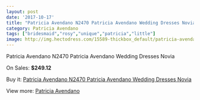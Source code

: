 ```yaml
---
layout: post
date: '2017-10-17'
title: "Patricia Avendano N2470 Patricia Avendano Wedding Dresses Novia"
category: Patricia Avendano
tags: ["bridesmaid","rosy","unique","patricia","little"]
image: http://img.hectodress.com/15589-thickbox_default/patricia-avendano-n2470-patricia-avendano-wedding-dresses-novia.jpg
---
```

Patricia Avendano N2470 Patricia Avendano Wedding Dresses Novia

On Sales: **$249.12**
<a href="https://www.hectodress.com/patricia-avendano/7628-patricia-avendano-n2470-patricia-avendano-wedding-dresses-novia.html"><amp-img layout="responsive" width="600" height="600" src="//img.hectodress.com/15589-thickbox_default/patricia-avendano-n2470-patricia-avendano-wedding-dresses-novia.jpg" alt="Patricia Avendano N2470 Patricia Avendano Wedding Dresses Novia 0" /></a>
<a href="https://www.hectodress.com/patricia-avendano/7628-patricia-avendano-n2470-patricia-avendano-wedding-dresses-novia.html"><amp-img layout="responsive" width="600" height="600" src="//img.hectodress.com/15590-thickbox_default/patricia-avendano-n2470-patricia-avendano-wedding-dresses-novia.jpg" alt="Patricia Avendano N2470 Patricia Avendano Wedding Dresses Novia 1" /></a>

Buy it: [Patricia Avendano N2470 Patricia Avendano Wedding Dresses Novia](https://www.hectodress.com/patricia-avendano/7628-patricia-avendano-n2470-patricia-avendano-wedding-dresses-novia.html "Patricia Avendano N2470 Patricia Avendano Wedding Dresses Novia")

View more: [Patricia Avendano](https://www.hectodress.com/134-patricia-avendano "Patricia Avendano")